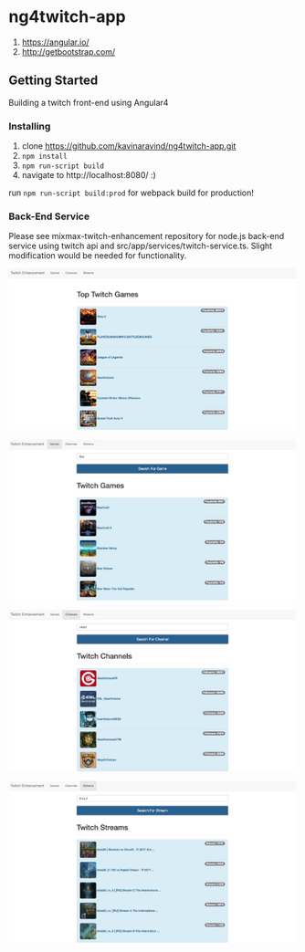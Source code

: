 # ng4twitch-app

1. https://angular.io/
2. http://getbootstrap.com/

## Getting Started

Building a twitch front-end using Angular4

### Installing

1. clone https://github.com/kavinaravind/ng4twitch-app.git
2. `npm install`
3. `npm run-script build`
4. navigate to http://localhost:8080/ :)

run `npm run-script build:prod` for webpack build for production!

### Back-End Service

Please see mixmax-twitch-enhancement repository for node.js back-end service using twitch api and src/app/services/twitch-service.ts. Slight modification would be needed for functionality.

<kbd>![alt text](https://raw.githubusercontent.com/kavinaravind/mixmax-ng4twitch-app/master/img/twitchtopgames.png)</kbd>

<kbd>![alt text](https://raw.githubusercontent.com/kavinaravind/mixmax-ng4twitch-app/master/img/twitchgames.png)</kbd>

<kbd>![alt text](https://raw.githubusercontent.com/kavinaravind/mixmax-ng4twitch-app/master/img/twitchchannels.png)</kbd>

<kbd>![alt text](https://raw.githubusercontent.com/kavinaravind/mixmax-ng4twitch-app/master/img/twitchstreams.png)</kbd>
